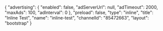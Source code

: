 {
    "advertising": {
        "enabled": false,
        "adServerUrl": null,
        "adTimeout": 2000,
        "maxAds": 100,
        "adInterval": 0
    },
    "preload": false,
    "type": "inline",
    "title": "Inline Test",
    "name": "inline-test",
    "channelId": "85472663",
    "layout": "bootstrap"
}